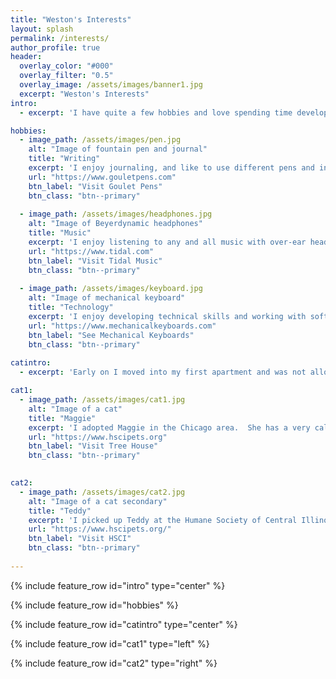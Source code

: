 ```yaml
---
title: "Weston's Interests"
layout: splash
permalink: /interests/
author_profile: true
header:
  overlay_color: "#000"
  overlay_filter: "0.5"
  overlay_image: /assets/images/banner1.jpg
  excerpt: "Weston's Interests"
intro:
  - excerpt: 'I have quite a few hobbies and love spending time developing them.'

hobbies:
  - image_path: /assets/images/pen.jpg
    alt: "Image of fountain pen and journal"
    title: "Writing"
    excerpt: 'I enjoy journaling, and like to use different pens and inks.  Generally I write with a Sailor-brand, medium-fine founatin pen.'
    url: "https://www.gouletpens.com"
    btn_label: "Visit Goulet Pens"
    btn_class: "btn--primary"
    
  - image_path: /assets/images/headphones.jpg
    alt: "Image of Beyerdynamic headphones"
    title: "Music"
    excerpt: 'I enjoy listening to any and all music with over-ear headphones, in-ear monitors, stereo equipment, and anything else that brings out the life in a song.  For high quality streaming I use Tidal and an MQA DAC.'
    url: "https://www.tidal.com"
    btn_label: "Visit Tidal Music"
    btn_class: "btn--primary"
   
  - image_path: /assets/images/keyboard.jpg
    alt: "Image of mechanical keyboard"
    title: "Technology"
    excerpt: 'I enjoy developing technical skills and working with software and hardware as time and patience permit.  Lately I have developed an interest in custom mechanical keyboards. Pictures is the first I fully assembled myself using a Keychron Alice layout.'
    url: "https://www.mechanicalkeyboards.com"
    btn_label: "See Mechanical Keyboards"
    btn_class: "btn--primary"
    
catintro:
  - excerpt: 'Early on I moved into my first apartment and was not allowed a dog.  I adopted a cat, which was permitted, and quickly became a "cat person".'

cat1:
  - image_path: /assets/images/cat1.jpg
    alt: "Image of a cat"
    title: "Maggie"
    excerpt: 'I adopted Maggie in the Chicago area.  She has a very calm, sweet temperment.  She enjoys hiding in cardboard boxes.  See the Tree House Humane Society below, where she was originally brought in off the street.'
    url: "https://www.hscipets.org"
    btn_label: "Visit Tree House"
    btn_class: "btn--primary"
    

cat2:
  - image_path: /assets/images/cat2.jpg
    alt: "Image of a cat secondary"
    title: "Teddy"
    excerpt: 'I picked up Teddy at the Humane Society of Central Illinois.  It is a great organization.  He is a bit more wild in nature and enjoys galloping around at the worst times of night.  Check out and support HSCI below.'
    url: "https://www.hscipets.org/"
    btn_label: "Visit HSCI"
    btn_class: "btn--primary"
    
---
```


{% include feature_row id="intro" type="center" %}

{% include feature_row id="hobbies" %}

{% include feature_row id="catintro" type="center" %}

{% include feature_row id="cat1" type="left" %}

{% include feature_row id="cat2" type="right" %}


